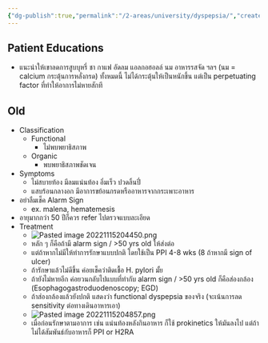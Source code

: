 ```yaml
---
{"dg-publish":true,"permalink":"/2-areas/university/dyspepsia/","created":"2023-02-12T22:00:49.940+07:00","updated":"2025-10-06T19:50:51.251+07:00"}
---
```


## Patient Educations
- แนะนำให้เขาลดการสูบบุหรี่ ชา กาแฟ อัดลม แอลกอฮอลล์ นม อาหารรสจัด ฯลฯ (นม = calcium กระตุ้นการหลั่งกรด) ทั้งหมดนี้ ไม่ได้กระตุ้นให้เป็นหนักขึ้น แต่เป็น perpetuating factor ที่ทำให้อาการไม่หายสักที

## Old
- Classification
	- Functional
		- ไม่พบพยาธิสภาพ
	- Organic
		- พบพยาธิสภาพชัดเจน
- Symptoms
	- ไม่สบายท้อง มีลมแน่นท้อง อิ่มเร็ว ปวดลิ้นปี่  
	- แสบร้อนกลางอก มีอาการขย้อนกรดหรืออาหารจากกระเพาะอาหาร
- อย่าลืมเช็ค Alarm Sign
	- ex. malena, hematemesis
- อายุมากกว่า 50 ปีก็ควร refer ไปตรวจแบบละเอียด
- Treatment
	- ![Pasted image 20221115204450.png](/img/user/3%20Resources/Attachment/Pasted%20image%2020221115204450.png)
	- หลัก ๆ ก็คือถ้ามี alarm sign / >50 yrs old ให้ส่งต่อ
	- แต่ถ้าหากไม่มีให้ทำการรักษาแบบปกติ โดยใช้เป็น PPI 4-8 wks (8 ถ้าหากมี sign of ulcer)
	- ถ้ารักษาแล้วไม่ดีขึ้น ค่อยเช็คว่าติดเชื้อ H. pylori มั้ย
	- ถ้ายังไม่หายอีก ค่อยวนกลับไปแบบที่ทำกับ alarm sign / >50 yrs old ก็คือส่องกล้อง (Esophagogastroduodenoscopy; EGD)
	- ถ้าส่องกล้องแล้วยังปกติ แสดงว่า functional dyspepsia ของจริง (จะเน้นการลด sensitivity ต่อทางเดินอาหารเอา)
	- ![Pasted image 20221115204857.png](/img/user/3%20Resources/Attachment/Pasted%20image%2020221115204857.png)
	- เมื่อก่อนรักษาตามอาการ เช่น แน่นท้องหลังกินอาหาร ก็ใช้ prokinetics ให้มันลงไป แต่ถ้าไม่ได้สัมพันธ์กับอาหารก็ PPI or H2RA

